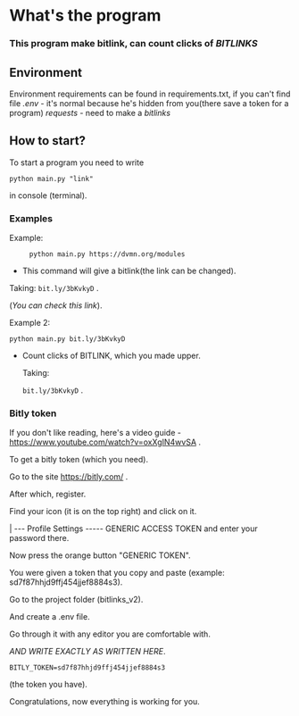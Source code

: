 # What's the program
   ### This program make bitlink, can count clicks of **_BITLINKS_**

## Environment
   Environment requirements can be found in requirements.txt, if you can't find file *.env* - it's normal because he's hidden from you(there save a token for a program) *requests* - need to make a _bitlinks_

## How to start?
   To start a program you need to write
   ```
   python main.py "link"
   ```
in console (terminal).

### Examples
   Example: 
```
     python main.py https://dvmn.org/modules
```
   - This command will give a bitlink(the link can be changed).
   
   Taking: 
   `bit.ly/3bKvkyD`
   .
   
   (_You can check this link_).
   
Example 2:
   
```
python main.py bit.ly/3bKvkyD
```

- Count clicks of BITLINK, which you made upper.

   Taking:

   `
   bit.ly/3bKvkyD
   `
   .
   

### Bitly token

   If you don't like reading, here's a video guide - https://www.youtube.com/watch?v=oxXgIN4wvSA .

To get a bitly token (which you need).
  
Go to the site https://bitly.com/ .
  
After which, register.
  
Find your icon (it is on the top right) and click on it.
  
| --- Profile Settings ----- GENERIC ACCESS TOKEN and enter your password there.
  
Now press the orange button "GENERIC TOKEN".
  
You were given a token that you copy and paste (example: sd7f87hhjd9ffj454jjef8884s3).
  
Go to the project folder (bitlinks_v2).
  
And create a .env file.
  
Go through it with any editor you are comfortable with.

   *AND WRITE EXACTLY AS WRITTEN HERE*.
   
   ```
   BITLY_TOKEN=sd7f87hhjd9ffj454jjef8884s3
   ``` 
   (the token you have).
   
   Congratulations, now everything is working for you.